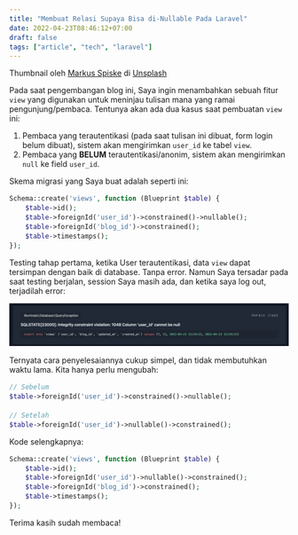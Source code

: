 ```yaml
---
title: "Membuat Relasi Supaya Bisa di-Nullable Pada Laravel"
date: 2022-04-23T08:46:12+07:00
draft: false
tags: ["article", "tech", "laravel"]
---
```


Thumbnail oleh [Markus Spiske](https://unsplash.com/@markusspiske?utm_source=unsplash&utm_medium=referral&utm_content=creditCopyText) di [Unsplash](https://unsplash.com/s/photos/code-error?utm_source=unsplash&utm_medium=referral&utm_content=creditCopyText)

Pada saat pengembangan blog ini, Saya ingin menambahkan sebuah fitur `view` yang digunakan untuk meninjau tulisan mana yang ramai pengunjung/pembaca. Tentunya akan ada dua kasus saat pembuatan `view` ini:
1. Pembaca yang terautentikasi (pada saat tulisan ini dibuat, form login belum dibuat), sistem akan mengirimkan `user_id` ke tabel `view`.
2. Pembaca yang **BELUM** terautentikasi/anonim, sistem akan mengirimkan `null` ke field `user_id`.

Skema migrasi yang Saya buat adalah seperti ini:

```php
Schema::create('views', function (Blueprint $table) {
    $table->id();
    $table->foreignId('user_id')->constrained()->nullable();
    $table->foreignId('blog_id')->constrained();
    $table->timestamps();
});
```

Testing tahap pertama, ketika User terautentikasi, data `view` dapat tersimpan dengan baik di database. Tanpa error. Namun Saya tersadar pada saat testing berjalan, session Saya masih ada, dan ketika saya log out, terjadilah error:

![Error: column user_id cannot be null](./error.png)

Ternyata cara penyelesaiannya cukup simpel, dan tidak membutuhkan waktu lama. Kita hanya perlu mengubah:

```php
// Sebelum
$table->foreignId('user_id')->constrained()->nullable();

// Setelah
$table->foreignId('user_id')->nullable()->constrained();
```

Kode selengkapnya:

```php
Schema::create('views', function (Blueprint $table) {
    $table->id();
    $table->foreignId('user_id')->nullable()->constrained();
    $table->foreignId('blog_id')->constrained();
    $table->timestamps();
});
```

Terima kasih sudah membaca!